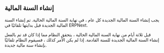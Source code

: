 ## إنشاء السنة المالية

يجب إنشاء السنة المالية الجديدة كل عام ، في نهاية السنة المالية الحالية. تم إنشاء السنة المالية الجديدة قبل بدايتها تلقائيًا في ERPNext.

قبل ثلاثة أيام من نهاية السنة المالية الحالية ، يتحقق النظام مما إذا كان قد تم بالفعل إنشاء السنة المالية الجديدة للسنة القادمة. إذا لم يكن الأمر كذلك ، فسيقوم النظام تلقائيًا بإنشاء سنة مالية جديدة.